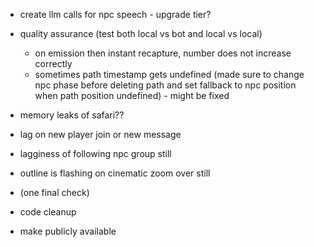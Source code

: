- create llm calls for npc speech - upgrade tier?
- quality assurance (test both local vs bot and local vs local)
    - on emission then instant recapture, number does not increase correctly
    - sometimes path timestamp gets undefined (made sure to change npc phase before deleting path and set fallback to npc position when path position undefined) - might be fixed
- memory leaks of safari??
- lag on new player join or new message
- lagginess of following npc group still
- outline is flashing on cinematic zoom over still
- (one final check)


- code cleanup
- make publicly available